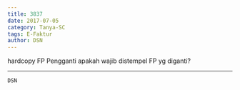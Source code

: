 ```yaml
---
title: 3837
date: 2017-07-05
category: Tanya-SC
tags: E-Faktur
author: DSN
---
```


hardcopy FP Pengganti apakah wajib distempel FP yg diganti?

---



`DSN`
